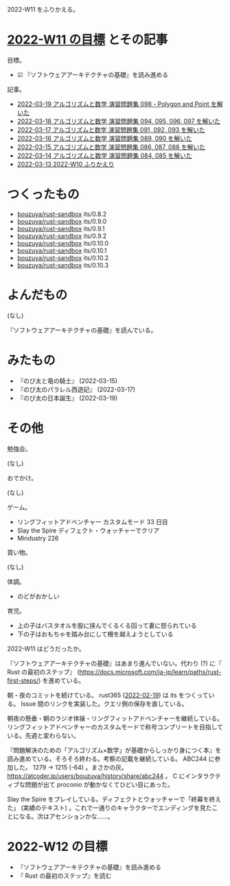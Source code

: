 2022-W11 をふりかえる。

# [2022-W11 の目標][2022-03-13] とその記事

目標。

- ☑ 『ソフトウェアアーキテクチャの基礎』を読み進める

記事。

- [2022-03-19 アルゴリズムと数学 演習問題集 098 - Polygon and Point を解いた][2022-03-19]
- [2022-03-18 アルゴリズムと数学 演習問題集 094, 095, 096, 097 を解いた][2022-03-18]
- [2022-03-17 アルゴリズムと数学 演習問題集 091, 092, 093 を解いた][2022-03-17]
- [2022-03-16 アルゴリズムと数学 演習問題集 089, 090 を解いた][2022-03-16]
- [2022-03-15 アルゴリズムと数学 演習問題集 086, 087, 088 を解いた][2022-03-15]
- [2022-03-14 アルゴリズムと数学 演習問題集 084, 085 を解いた][2022-03-14]
- [2022-03-13 2022-W10 ふりかえり][2022-03-13]

# つくったもの

- [bouzuya/rust-sandbox] its/0.8.2
- [bouzuya/rust-sandbox] its/0.9.0
- [bouzuya/rust-sandbox] its/0.9.1
- [bouzuya/rust-sandbox] its/0.9.2
- [bouzuya/rust-sandbox] its/0.10.0
- [bouzuya/rust-sandbox] its/0.10.1
- [bouzuya/rust-sandbox] its/0.10.2
- [bouzuya/rust-sandbox] its/0.10.3

# よんだもの

(なし)

『ソフトウェアアーキテクチャの基礎』を読んでいる。

# みたもの

- 『のび太と竜の騎士』 (2022-03-15)
- 『のび太のパラレル西遊記』 (2022-03-17)
- 『のび太の日本誕生』 (2022-03-19)

# その他

勉強会。

(なし)

おでかけ。

(なし)

ゲーム。

- リングフィットアドベンチャー カスタムモード 33 日目
- Slay the Spire ディフェクト・ウォッチャーでクリア
- Mindustry 226

買い物。

(なし)

体調。

- のどがおかしい

育児。

- 上の子はバスタオルを股に挟んでくるくる回って妻に怒られている
- 下の子はおもちゃを踏み台にして柵を越えようとしている

2022-W11 はどうだったか。

『ソフトウェアアーキテクチャの基礎』はあまり進んでいない。代わり (?) に『 Rust の最初のステップ』 (<https://docs.microsoft.com/ja-jp/learn/paths/rust-first-steps/>) を進めている。

朝・夜のコミットを続けている。 rust365 ([2022-02-19]) は its をつくっている。 Issue 間のリンクを実装した。クエリ側の保存を直している。

朝夜の懸垂・朝のラジオ体操・リングフィットアドベンチャーを継続している。リングフィットアドベンチャーのカスタムモードで称号コンプリートを目指している。先週と変わらない。

『問題解決のための「アルゴリズム×数学」が基礎からしっかり身につく本』を読み進めている。そろそろ終わる。考察の記載を継続している。 ABC244 に参加した。 1279 → 1215 (-64) 。まさかの灰。 <https://atcoder.jp/users/bouzuya/history/share/abc244> 。 C にインタラクティブな問題が出て proconio が動かなくてひどい目にあった。

Slay the Spire をプレイしている。ディフェクトとウォッチャーで「終幕を終えた」 (実績のテキスト) 。これで一通りのキャラクターでエンディングを見たことになる。次はアセンションかな……。

# 2022-W12 の目標

- 『ソフトウェアアーキテクチャの基礎』を読み進める
- 『 Rust の最初のステップ』を読む

[2022-02-19]: https://blog.bouzuya.net/2022/02/19/
[2022-03-13]: https://blog.bouzuya.net/2022/03/13/
[2022-03-14]: https://blog.bouzuya.net/2022/03/14/
[2022-03-15]: https://blog.bouzuya.net/2022/03/15/
[2022-03-16]: https://blog.bouzuya.net/2022/03/16/
[2022-03-17]: https://blog.bouzuya.net/2022/03/17/
[2022-03-18]: https://blog.bouzuya.net/2022/03/18/
[2022-03-19]: https://blog.bouzuya.net/2022/03/19/
[bouzuya/rust-sandbox]: https://github.com/bouzuya/rust-sandbox
